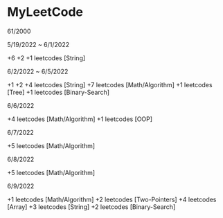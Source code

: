 # MyLeetCode
61/2000

5/19/2022 ~ 6/1/2022

+6 +2 +1 leetcodes [String]

6/2/2022 ~ 6/5/2022

+1 +2 +4 leetcodes [String]
+7 leetcodes [Math/Algorithm]
+1 leetcodes [Tree]
+1 leetcodes [Binary-Search]

6/6/2022

+4 leetcodes [Math/Algorithm]
+1 leetcodes [OOP]

6/7/2022

+5 leetcodes [Math/Algorithm]

6/8/2022

+5 leetcodes [Math/Algorithm]

6/9/2022

+1 leetcodes [Math/Algorithm]
+2 leetcodes [Two-Pointers]
+4 leetcodes [Array]
+3 leetcodes [String]
+2 leetcodes [Binary-Search]
